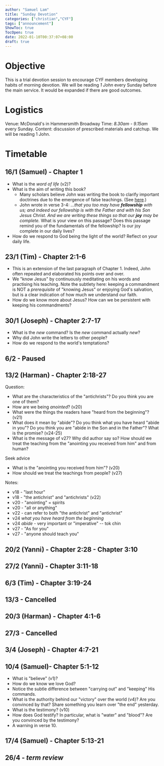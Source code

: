 ```yaml
---
author: "Samuel Lam"
title: "Sunday Devotion"
categories: ["christian","CYF"]
tags: ["announcement"]
ShowToc: true
TocOpen: true
date: 2022-01-10T00:37:07+08:00
draft: true
---
```


# Objective
This is a trial devotion session to encourage CYF members developing habits of morning devotion. We will be reading *1 John* every Sunday before the main service. It would be expanded if there are good outcomes.

# Logistics
Venue: McDonald's in Hammersmith Broadway
Time: *8.30am - 9.15am* every Sunday.
Content: discussion of prescribed materials and catchup. We will be reading 1 John.

# Timetable
## 16/1 (Samuel) - Chapter 1
- What is the *word of life* (v2)?
- What is the aim of writing this book?
    - Many scholars believe John was writing the book to clarify important doctrines due to the emergence of false teachings. (See [here](https://www.ccbiblestudy.org/New%20Testament/62%201John/62CT00.htm).)
    - John wrote in verse 3-4: *...that you too may have **fellowship** with us; and indeed our fellowship is with the Father and with his Son Jesus Christ. And we are writing these things so that our **joy** may be complete.* What is your view on this passage? Does this passage remind you of the fundamentals of the fellowship? Is our joy complete in our daily lives?
- How do we respond to God being the light of the world? Reflect on your daily life.

## 23/1 (Tim) - Chapter 2:1-6
- This is an extension of the last paragraph of Chapter 1. Indeed, John often repeated and elaborated his points over and over.
- We "know Jesus" by continuously meditating on his words and practising his teaching. Note the subtlety here: keeping a commandment is NOT a *prerequisite* of "knowing Jesus" or enjoying God's salvation, but is a clear indication of how much we understand our faith.
- How do we know more about Jesus? How can we be persistent with keeping his commandments?

## 30/1 (Joseph) - Chapter 2:7-17
- What is the *new* command? Is the *new* command actually *new*?
- Why did John write the letters to other people?
- How do we respond to the world's temptations?

## 6/2 - Paused

## 13/2 (Harman) - Chapter 2:18-27
Question:
- What are the characteristics of the "antichrists"? Do you think you are one of them?
- How are we being *anointed*? (v20)
- What were the things the readers have "heard from the beginning"? (v21)
- What does it mean by "abide"? Do you think what you have heard "abide in you"? Do you think you are "abide in the Son and in the Father"? What is the promise? (v24-25)
- What is the message of v27? Why did author say so? How should we treat the teaching from the "anointing you received from him" and from human?

Seek advice
- What is the "anointing you received from him"? (v20)
- How should we treat the teachings from people? (v27)

Notes:
- v18 - "last hour" 
- v18 - "the antichrist" and "antichrists" (v22)
- v20 - "anointing" = spirits
- v20 - "all or anything"
- v22 - can refer to both "the antichrist" and "antichrist"
- v24 *what you have heard from the beginning*
- v24 *abide* - very important or "imperative" -- tok chin
- v27 - "As for you"
- v27 - "anyone should teach you"

## 20/2 (Yanni) - Chapter 2:28 - Chapter 3:10
## 27/2 (Yanni) - Chapter 3:11-18
## 6/3 (Tim) - Chapter 3:19-24
## 13/3 - Cancelled
## 20/3 (Harman) - Chapter 4:1-6
## 27/3 - Cancelled
## 3/4 (Joseph) - Chapter 4:7-21
## 10/4 (Samuel)- Chapter 5:1-12
- What is "believe" (v1)?
- How do we know we love God?
- Notice the subtle difference between "carrying out" and "keeping" His commands. 
- What is the authority behind our "victory" over the world (v4)? Are you convinced by that? Share something you learn over "the end" yesterday.
- What is the testimony? (v10)
- How does God testify? In particular, what is "water" and "blood"? Are you convinced by the testimony?
- A warning in verse 10.
## 17/4 (Samuel) - Chapter 5:13-21
## 26/4 - *term review*
